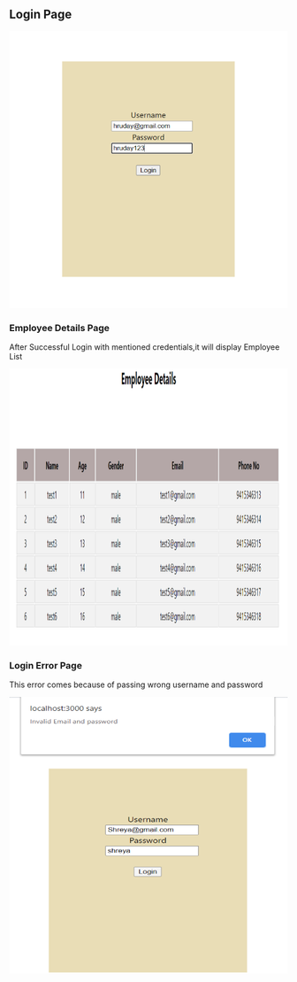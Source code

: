 ## Login Page

<img src="src/Images/LoginSucess.PNG" height="500" width="600">


### Employee Details Page

After Successful Login with mentioned credentials,it will display Employee List

<img src="src/Images/EmployeeDetails.PNG" height="500" width="900">

### Login Error Page

This error comes because of passing wrong username and password

<img src="src/Images/LoginError.PNG" height="500" width="600">

